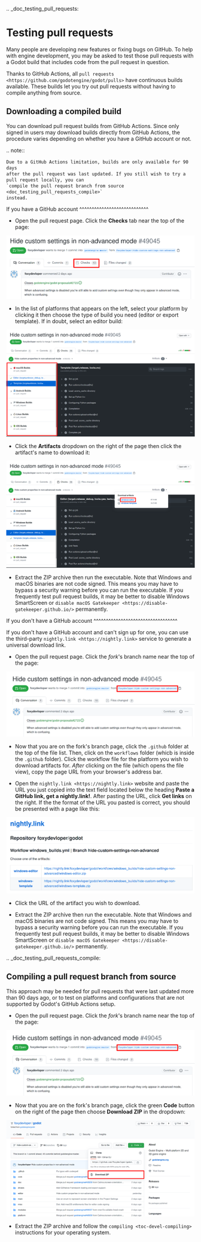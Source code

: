 .. _doc_testing_pull_requests:

Testing pull requests
=====================

Many people are developing new features or fixing bugs on GitHub.
To help with engine development, you may be asked to test those pull requests
with a Godot build that includes code from the pull request in question.

Thanks to GitHub Actions, all `pull requests <https://github.com/godotengine/godot/pulls>`
have continuous builds available. These builds let you try out pull requests
without having to compile anything from source.

Downloading a compiled build
----------------------------

You can download pull request builds from GitHub Actions. Since only signed in
users may download builds directly from GitHub Actions, the procedure varies
depending on whether you have a GitHub account or not.

.. note::

    Due to a GitHub Actions limitation, builds are only available for 90 days
    after the pull request was last updated. If you still wish to try a
    pull request locally, you can
    `compile the pull request branch from source <doc_testing_pull_requests_compile>`
    instead.

If you have a GitHub account
^^^^^^^^^^^^^^^^^^^^^^^^^^^^

- Open the pull request page. Click the **Checks** tab near the top of the page:

![](img/testing_pull_requests_access_checks.png)

- In the list of platforms that appears on the left, select your platform by clicking
  it then choose the type of build you need (editor or export template).
  If in doubt, select an editor build:

![](img/testing_pull_requests_checks_platforms.png)

- Click the **Artifacts** dropdown on the right of the page then click the artifact's
  name to download it:

![](img/testing_pull_requests_checks_artifacts.png)

- Extract the ZIP archive then run the executable.
  Note that Windows and macOS binaries are not code signed.
  This means you may have to bypass a security warning before you can run the executable.
  If you frequently test pull request builds, it may be better to disable
  Windows SmartScreen or `disable macOS Gatekeeper <https://disable-gatekeeper.github.io/>` permanently.

If you don't have a GitHub account
^^^^^^^^^^^^^^^^^^^^^^^^^^^^^^^^^^

If you don't have a GitHub account and can't sign up for one,
you can use the third-party `nightly.link <https://nightly.link>` service
to generate a universal download link.

- Open the pull request page. Click the *fork*'s branch name near the top of the page:

![](img/testing_pull_requests_access_fork.png)

- Now that you are on the fork's branch page, click the `.github` folder at the top of the file list.
  Then, click on the `workflows` folder (whicb is inside the `.github` folder).
  Click the workflow file for the platform you wish to download artifacts for.
  *After* clicking on the file (which opens the file view), copy the page URL from your browser's address bar.

- Open the `nightly.link <https://nightly.link>` website and paste the URL you just copied
  into the text field located below the heading **Paste a GitHub link, get a nightly.link!**.
  After pasting the URL, click **Get links** on the right.
  If the the format of the URL you pasted is correct, you should be presented
  with a page like this:

![](img/testing_pull_requests_nightly_link.png)

- Click the URL of the artifact you wish to download.

- Extract the ZIP archive then run the executable.
  Note that Windows and macOS binaries are not code signed.
  This means you may have to bypass a security warning before you can run the executable.
  If you frequently test pull request builds, it may be better to disable
  Windows SmartScreen or `disable macOS Gatekeeper <https://disable-gatekeeper.github.io/>` permanently.

.. _doc_testing_pull_requests_compile:

Compiling a pull request branch from source
-------------------------------------------

This approach may be needed for pull requests that were last updated more than
90 days ago, or to test on platforms and configurations that are not supported
by Godot's GitHub Actions setup.

- Open the pull request page. Click the *fork*'s branch name near the top of the page:

![](img/testing_pull_requests_access_fork.png)

- Now that you are on the fork's branch page, click the green **Code** button on the right of the page
  then choose **Download ZIP** in the dropdown:

![](img/testing_pull_requests_fork_zip.png)

- Extract the ZIP archive and follow the `compiling <toc-devel-compiling>` instructions
  for your operating system.
